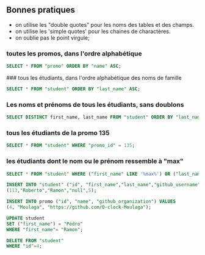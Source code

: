 ## Bonnes pratiques 
- on utilise les "double quotes" pour les noms des tables et des champs.
- on utilise les 'simple quotes' pour les chaines de charactères.
- on oublie pas le point virgule;

### toutes les promos, dans l'ordre alphabétique

```sql
SELECT * FROM "promo" ORDER BY "name" ASC;
```

### tous les étudiants, dans l'ordre alphabétique des noms de famille

```sql
SELECT * FROM "student" ORDER BY "last_name" ASC;
```

### Les noms et prénoms de tous les étudiants, sans doublons

```sql
SELECT DISTINCT first_name, last_name FROM "student" ORDER BY "last_name" ASC;
```

### tous les étudiants de la promo 135

```sql
SELECT * FROM "student" WHERE "promo_id" = 135;
```

### les étudiants dont le nom ou le prénom ressemble à "max"

```sql
SELECT * FROM "student" WHERE ("first_name" LIKE '%max%') OR ("last_name" LIKE '%max%');
```

```sql
INSERT INTO "student" ("id", "first_name","last_name","github_username", "promo_id") VALUES
(113,"Roberto","Ramon","null",5);
```

```sql
INSERT INTO promo ("id", "name", "github_organization") VALUES
(4, "Moulaga", "https://github.com/O-clock-Moulaga");
```

```sql
UPDATE student
SET ("first_name") = "Pedro"
WHERE "first_name"= "Ramon";
```

```sql
DELETE FROM "student"
WHERE "id"=4;
```